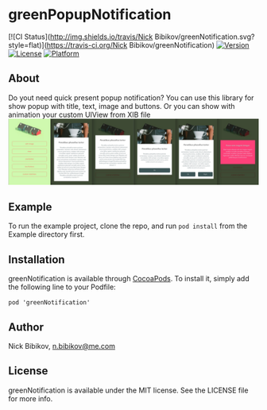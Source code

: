 # greenPopupNotification

[![CI Status](http://img.shields.io/travis/Nick Bibikov/greenNotification.svg?style=flat)](https://travis-ci.org/Nick Bibikov/greenNotification)
[![Version](https://img.shields.io/cocoapods/v/greenNotification.svg?style=flat)](http://cocoapods.org/pods/greenNotification)
[![License](https://img.shields.io/cocoapods/l/greenNotification.svg?style=flat)](http://cocoapods.org/pods/greenNotification)
[![Platform](https://img.shields.io/cocoapods/p/greenNotification.svg?style=flat)](http://cocoapods.org/pods/greenNotification)

## About
Do yout need quick present popup notification? You can use this library for show popup with title, text, image and buttons. Or you can show with animation your custom UIView from XIB file
![Platform](https://raw.githubusercontent.com/NBibikov/greenNotification/master/greenPopUPNotification.jpg)

## Example

To run the example project, clone the repo, and run `pod install` from the Example directory first.

## Installation

greenNotification is available through [CocoaPods](http://cocoapods.org). To install
it, simply add the following line to your Podfile:

```
pod 'greenNotification'
```
## Author

Nick Bibikov, n.bibikov@me.com

## License

greenNotification is available under the MIT license. See the LICENSE file for more info.
